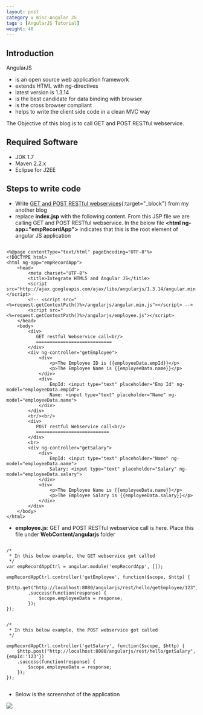 ```yaml
---
layout: post
category : misc-Angular JS
tags : [AngularJS Tutorial]
weight: 40
---
```


## Introduction

AngularJS


 * is an open source web application framework
 * extends HTML with ng-directives
 * latest version is 1.3.14
 * is the best candidate for data binding with browser
 * is the cross browser compliant
 * helps to write the client side code in a clean MVC way

The Objective of this blog is to call GET and POST RESTful webservice.

## Required Software


 * JDK 1.7
 * Maven 2.2.x
 * Eclipse for J2EE
 
## Steps to write code
 

 * Write [GET and POST RESTful webservices](/java-web%20service/2015/05/12/RESTful%20webservice/){:target="_block"} from my another blog
 * replace **index.jsp** with the following content. From this JSP file we are calling GET and POST RESTful webservice. In the below file **&lt;html ng-app="empRecordApp"&gt;** indicates that this is the root element of angular JS application
 
<pre class="prettyprint highlight"><code class="language-xml" data-lang="xml">
&lt;%@page contentType="text/html" pageEncoding="UTF-8"%&gt;
&lt;!DOCTYPE html&gt;
&lt;html ng-app="empRecordApp"&gt;
	&lt;head&gt;
		&lt;meta charset="UTF-8"&gt;
		&lt;title&gt;Integrate HTML5 and Angular JS&lt;/title&gt;
		&lt;script src="http://ajax.googleapis.com/ajax/libs/angularjs/1.3.14/angular.min.js"&gt;&lt;/script&gt;
		&lt;!-- &lt;script src="&lt;%=request.getContextPath()%&gt;/angularjs/angular.min.js"&gt;&lt;/script&gt; --&gt;
		&lt;script src="&lt;%=request.getContextPath()%&gt;/angularjs/employee.js"&gt;&lt;/script&gt;
	&lt;/head&gt;
	&lt;body&gt;
		&lt;div&gt;
		   GET restful Webservice call&lt;br/&gt;
		   ============================
		&lt;/div&gt;
		&lt;div ng-controller="getEmployee"&gt;
			&lt;div&gt;
				&lt;p&gt;The Employee ID is {{employeeData.empId}}&lt;/p&gt;
				&lt;p&gt;The Employee Name is {{employeeData.name}}&lt;/p&gt;
			&lt;/div&gt;
			&lt;div&gt;
				EmpId: &lt;input type="text" placeholder="Emp Id" ng-model="employeeData.empId"&gt;
				Name: &lt;input type="text" placeholder="Name" ng-model="employeeData.name"&gt;
			&lt;/div&gt;
		&lt;/div&gt;
		&lt;br/&gt;&lt;br/&gt;
		&lt;div&gt;
		   POST restful Webservice call&lt;br/&gt;
		   ===========================
		&lt;/div&gt;
		&lt;br&gt;
		&lt;div ng-controller="getSalary"&gt;
			&lt;div&gt;
				EmpId: &lt;input type="text" placeholder="Name" ng-model="employeeData.name"&gt;
				Salary: &lt;input type="text" placeholder="Salary" ng-model="employeeData.salary"&gt;
			&lt;/div&gt;
			&lt;div&gt;
				&lt;p&gt;The Employee Name is {{employeeData.name}}&lt;/p&gt;
				&lt;p&gt;The Employee Salary is {{employeeData.salary}}&lt;/p&gt;
			&lt;/div&gt;
		&lt;/div&gt;
	&lt;/body&gt;
&lt;/html&gt;
</code></pre>

 * **employee.js**: GET and POST RESTful webservice call is here. Place this file under **WebContent/angularjs** folder
 
<pre class="prettyprint highlight"><code class="language-js" data-lang="js">
/*
 * In this below example, the GET webservice got called
 */
var empRecordAppCtrl = angular.module('empRecordApp', []);

empRecordAppCtrl.controller('getEmployee', function($scope, $http) {
    $http.get("http://localhost:8080/angularjs/rest/hello/getEmployee/123")
	    .success(function(response) {
	    	$scope.employeeData = response;
	    });
});


/*
 * In this below example, the POST webservice got called
 */

empRecordAppCtrl.controller('getSalary', function($scope, $http) {
    $http.post("http://localhost:8080/angularjs/rest/hello/getSalary", {empId:'123'})
    .success(function(response) {
    	$scope.employeeData = response;
    });
});

</code></pre>

 * Below is the screenshot of the application
 <img src="https://cloud.githubusercontent.com/assets/11231867/7682182/cb2287ae-fd93-11e4-8e2f-2f854db24542.png"/>
